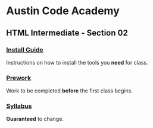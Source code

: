 # Austin Code Academy
## HTML Intermediate - Section 02
### [Install Guide](https://github.com/mistakevin/HTMLIntermediateSection2/blob/master/InstallGuide.md)
Instructions on how to install the tools you **need** for class.

### [Prework](https://github.com/mistakevin/HTMLIntermediateSection2/blob/master/Prework.md)
Work to be completed **before** the first class begins.

### [Syllabus](https://github.com/mistakevin/HTMLIntermediateSection2/blob/master/Syllabus.md)
**Guaranteed** to change.
